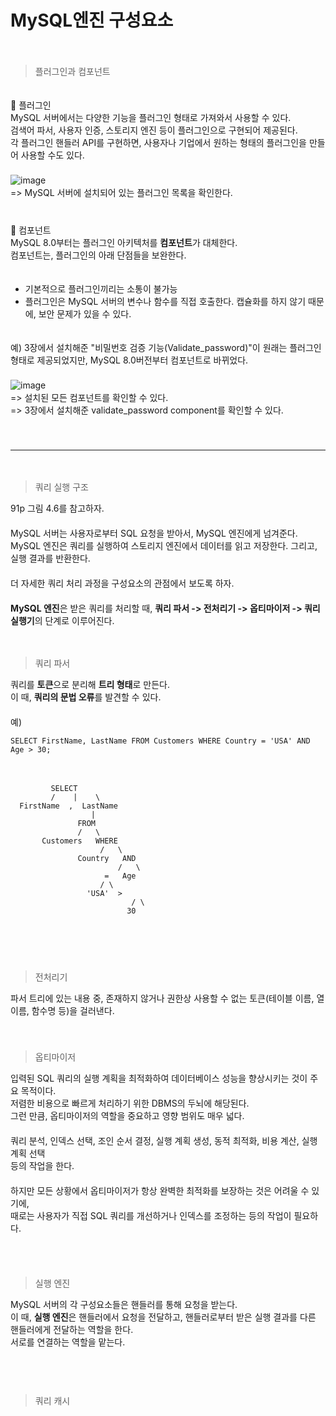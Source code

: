 # MySQL엔진 구성요소
　   
> 플러그인과 컴포넌트

　   
💙 플러그인　   
MySQL 서버에서는 다양한 기능을 플러그인 형태로 가져와서 사용할 수 있다.　   
검색어 파서, 사용자 인증, 스토리지 엔진 등이 플러그인으로 구현되어 제공된다.　   
각 플러그인 핸들러 API를 구현하면, 사용자나 기업에서 원하는 형태의 플러그인을 만들어 사용할 수도 있다.　   
　   
![image](https://github.com/inpink/CS_Database_Study/assets/108166692/cccecc0f-e7b8-43c6-9b8f-46e00d31b6d9)　   
=> MySQL 서버에 설치되어 있는 플러그인 목록을 확인한다. 　   
　   
　   
💙 컴포넌트　   
MySQL 8.0부터는 플러그인 아키텍처를 **컴포넌트**가 대체한다. 　   
컴포넌트는, 플러그인의 아래 단점들을 보완한다.　   
　   
- 기본적으로 플러그인끼리는 소통이 불가능　   
- 플러그인은 MySQL 서버의 변수나 함수를 직접 호출한다. 캡슐화를 하지 않기 때문에, 보안 문제가 있을 수 있다.　   

　   
예) 3장에서 설치해준 "비밀번호 검증 기능(Validate_password)"이 원래는 플러그인 형태로 제공되었지만, MySQL 8.0버전부터 컴포넌트로 바뀌었다.　   
　   
![image](https://github.com/inpink/CS_Database_Study/assets/108166692/d8ee1bab-afe7-408e-b4dd-5184f3eac09c)　   
=> 설치된 모든 컴포넌트를 확인할 수 있다.　   
=> 3장에서 설치해준 validate_password component를 확인할 수 있다.　   
　   
　   
***
　   
> 쿼리 실행 구조

91p 그림 4.6를 참고하자.　   
　   
MySQL 서버는 사용자로부터 SQL 요청을 받아서, MySQL 엔진에게 넘겨준다. 　   
MySQL 엔진은 쿼리를 실행하여 스토리지 엔진에서 데이터를 읽고 저장한다. 그리고, 실행 결과를 반환한다.　   
　   
더 자세한 쿼리 처리 과정을 구성요소의 관점에서 보도록 하자.　   
　   
**MySQL 엔진**은 받은 쿼리를 처리할 때, **쿼리 파서 -> 전처리기 -> 옵티마이저 -> 쿼리실행기**의 단계로 이루어진다.　   

　   
> 쿼리 파서

쿼리를 **토큰**으로 분리해 **트리 형태**로 만든다. 　   
이 때, **쿼리의 문법 오류**를 발견할 수 있다. 　   
　   
예)　   
~~~
SELECT FirstName, LastName FROM Customers WHERE Country = 'USA' AND Age > 30;
~~~
　   
~~~
         SELECT
         /    |    \
  FirstName  ,  LastName
                  |
               FROM
               /   \
       Customers   WHERE
                    /   \
               Country   AND
                        /   \
                     =   Age
                    / \
                 'USA'  >
                           / \
                          30
~~~
　   
　   
　  　    
> 전처리기

파서 트리에 있는 내용 중, 존재하지 않거나 권한상 사용할 수 없는 토큰(테이블 이름, 열 이름, 함수명 등)을 걸러낸다.　   
　   
　   
> 옵티마이저

입력된 SQL 쿼리의 실행 계획을 최적화하여 데이터베이스 성능을 향상시키는 것이 주요 목적이다.　   
저렴한 비용으로 빠르게 처리하기 위한 DBMS의 두뇌에 해당된다.　   
그런 만큼, 옵티마이저의 역할을 중요하고 영향 범위도 매우 넓다.　   
　   
쿼리 분석, 인덱스 선택, 조인 순서 결정, 실행 계획 생성, 동적 최적화, 비용 계산, 실행 계획 선택　   
등의 작업을 한다.　   
　   
하지만 모든 상황에서 옵티마이저가 항상 완벽한 최적화를 보장하는 것은 어려울 수 있기에,　   
때로는 사용자가 직접 SQL 쿼리를 개선하거나 인덱스를 조정하는 등의 작업이 필요하다.　   
　   

　   
> 실행 엔진

MySQL 서버의 각 구성요소들은 핸들러를 통해 요청을 받는다.　   
이 때, **실행 엔진**은 핸들러에서 요청을 전달하고, 핸들러로부터 받은 실행 결과를 다른 핸들러에게 전달하는 역할을 한다. 　   
서로를 연결하는 역할을 맡는다.　   
　   
　   
　   
> 쿼리 캐시



